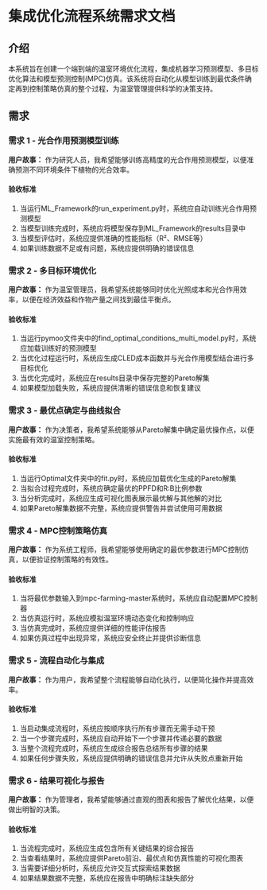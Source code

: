 # 集成优化流程系统需求文档

## 介绍

本系统旨在创建一个端到端的温室环境优化流程，集成机器学习预测模型、多目标优化算法和模型预测控制(MPC)仿真。该系统将自动化从模型训练到最优条件确定再到控制策略仿真的整个过程，为温室管理提供科学的决策支持。

## 需求

### 需求 1 - 光合作用预测模型训练

**用户故事：** 作为研究人员，我希望能够训练高精度的光合作用预测模型，以便准确预测不同环境条件下植物的光合效率。

#### 验收标准
1. 当运行ML_Framework的run_experiment.py时，系统应自动训练光合作用预测模型
2. 当模型训练完成时，系统应将模型保存到ML_Framework的results目录中
3. 当模型评估时，系统应提供准确的性能指标（R²、RMSE等）
4. 如果训练数据不足或有问题，系统应提供明确的错误信息

### 需求 2 - 多目标环境优化

**用户故事：** 作为温室管理员，我希望系统能够同时优化光照成本和光合作用效率，以便在经济效益和作物产量之间找到最佳平衡点。

#### 验收标准
1. 当运行pymoo文件夹中的find_optimal_conditions_multi_model.py时，系统应加载训练好的预测模型
2. 当优化过程运行时，系统应生成CLED成本函数并与光合作用模型结合进行多目标优化
3. 当优化完成时，系统应在results目录中保存完整的Pareto解集
4. 如果模型加载失败，系统应提供清晰的错误信息和恢复建议

### 需求 3 - 最优点确定与曲线拟合

**用户故事：** 作为决策者，我希望系统能够从Pareto解集中确定最优操作点，以便实施最有效的温室控制策略。

#### 验收标准
1. 当运行Optimal文件夹中的fit.py时，系统应加载优化生成的Pareto解集
2. 当拟合过程完成时，系统应确定最优的PPFD和R:B比例参数
3. 当分析完成时，系统应生成可视化图表展示最优解与其他解的对比
4. 如果Pareto解集数据不完整，系统应提供警告并尝试使用可用数据

### 需求 4 - MPC控制策略仿真

**用户故事：** 作为系统工程师，我希望能够使用确定的最优参数进行MPC控制仿真，以便验证控制策略的有效性。

#### 验收标准
1. 当将最优参数输入到mpc-farming-master系统时，系统应自动配置MPC控制器
2. 当仿真运行时，系统应模拟温室环境动态变化和控制响应
3. 当仿真完成时，系统应提供详细的性能评估报告
4. 如果仿真过程中出现异常，系统应安全终止并提供诊断信息

### 需求 5 - 流程自动化与集成

**用户故事：** 作为用户，我希望整个流程能够自动化执行，以便简化操作并提高效率。

#### 验收标准
1. 当启动集成流程时，系统应按顺序执行所有步骤而无需手动干预
2. 当一个步骤完成时，系统应自动开始下一个步骤并传递必要的数据
3. 当整个流程完成时，系统应生成综合报告总结所有步骤的结果
4. 如果任何步骤失败，系统应提供明确的错误信息并允许从失败点重新开始

### 需求 6 - 结果可视化与报告

**用户故事：** 作为管理者，我希望能够通过直观的图表和报告了解优化结果，以便做出明智的决策。

#### 验收标准
1. 当流程完成时，系统应生成包含所有关键结果的综合报告
2. 当查看结果时，系统应提供Pareto前沿、最优点和仿真性能的可视化图表
3. 当需要详细分析时，系统应允许交互式探索结果数据
4. 如果结果数据不完整，系统应在报告中明确标注缺失部分